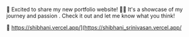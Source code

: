 🚀 Excited to share my new portfolio website! 🎨✨ It's a showcase of my journey and passion . Check it out and let me know what you think!

🔗 https://shibhani.vercel.app/](https://shibhani_srinivasan.vercel.app/
